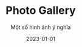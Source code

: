 ---
title: "Photo Gallery"
subtitle: "Một số hình ảnh ý nghĩa"
date: 2023-01-01
widget: gallery
design:
  columns: "3"
  spacing: "small"
image:
  preview_only: false
content:
  - image: "image1.jpg"
    caption: "Chú thích ảnh 1"
  - image: "image2.jpg"
    caption: "Chú thích ảnh 2"
  - image: "image3.jpg"
    caption: "Chú thích ảnh 3"
---